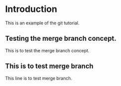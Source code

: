 # Introduction
This is an example of the git tutorial.

## Testing the merge branch concept.
This is to test the merge branch concept.

## This is to test merge branch
This line is to test merge branch.

